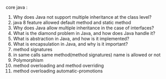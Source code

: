 core java :  
1. Why does Java not support multiple inheritance at the class level?
2. java 8 feature allowed default method and static method
3. Why does Java allow multiple inheritance in the case of interfaces?
4. What is the diamond problem in Java, and how does Java handle it?
5. What is abstraction in Java, and how is it implemented?
6. What is encapsulation in Java, and why is it important?
7. method signatures
8. in same calls same method(method signatures) name is allowed or not 
9. Polymorphism
10. method overloading and method overriding
11. method overloading automatic-promotions
